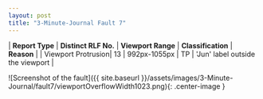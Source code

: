 ```yaml
---
layout: post
title: "3-Minute-Journal Fault 7"
---
```

| **Report Type** | **Distinct RLF No.** | **Viewport Range** | **Classification** | **Reason** |
| Viewport Protrusion| 13 | 992px-1055px | TP | 'Jun' label outside the viewport | 

![Screenshot of the fault]({{ site.baseurl }}/assets/images/3-Minute-Journal/fault7/viewportOverflowWidth1023.png){: .center-image }